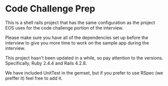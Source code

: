 # Code Challenge Prep

This is a shell rails project that has the same configuration as the project EOS uses for the code challenge portion of the interview.

Please make sure you have all of the dependencies set up before the interview to give you more time to work on the sample app during the interview.

This project hasn't been updated in a while, so pay attention to the versions. Specifically, Ruby 2.4.4 and Rails 4.2.8.

We have included UnitTest in the gemset, but if you prefer to use RSpec (we preffer it) feel free to add it.